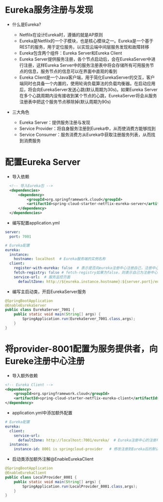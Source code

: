 # Eureka服务注册与发现
- 什么是Eureka?
  - Netfilx在设计Eureka时，遵循的就是AP原则
  - Eureka是Netfilx的一个子模块，也是核心模块之一。Eureka是一个基于REST的服务，用于定位服务，以实现云端中间层服务发现和故障转移
  - Eureka包含两个组件：Eureka Server和Eureka Client
  - Eureka Server提供服务注册，各个节点启动后，会在EurekaServer中进行注册，这样Eureka Server中的服务注册表中将会存储所有可用服务节点的信息，服务节点的信息可以在界面中直观的看到
  - Eureka Client是一个Java客户端，用于简化EurekaServer的交互，客户端同时也具备一个内置的，使用轮询负载算法的负载均衡器。在启动应用后，将会向EurekaServer发送心跳(默认周期为30s)。如果Eureka Server在多个心跳周期内没有接收到某个节点的心跳，EurekaServer将会从服务注册表中把这个服务节点移除掉(默认周期为90s)

- 三大角色
  - Eureka Server：提供服务注册与发现
  - Service Provider：将自身服务注册到Eureka中，从而使消费方能够找到
  - Service Consumer：服务消费方从Eureka中获取注册服务列表，从而找到消费服务


# 配置Eureka Server
- 导入依赖
```xml
  <!-- 导入Eureka包 -->
  <dependencies>
      <dependency>
          <groupId>org.springframework.cloud</groupId>
          <artifactId>spring-cloud-starter-netflix-eureka-server</artifactId>
      </dependency>
  </dependencies>
```
- 编写配置application.yml
```yml
server:
  port: 7001

# Eureka配置
eureka:
  instance:
    hostname: localhost  # Eureka服务端的实例名称
  client:
    register-with-eureka: false  # 表示是否向eureka注册中心注册自己，注册中心不需要注册自己
    fetch-registry: false # fetch-registry如果为false，则表示自己为注册中心
    service-url:  # 服务监控页面
      defaultZone: http://${eureka.instance.hostname}:${server.port}/eureka/
```
- 编写主启动类，开启EurekaServer服务
```java
@SpringBootApplication
@EnableEurekaServer
public class EurekaServer_7001 {
    public static void main(String[] args) {
        SpringApplication.run(EurekaServer_7001.class,args);
    }
}
```
# 将provider-8001配置为服务提供者，向Eureke注册中心注册
- 导入额外依赖
```xml
<!-- Eureka Client -->
<dependency>
    <groupId>org.springframework.cloud</groupId>
    <artifactId>spring-cloud-starter-netflix-eureka-client</artifactId>
</dependency>
```
- application.yml中添加额外配置
```yml
# Eureka配置
eureka:
  client:
    service-url:
      defaultZone: http://localhost:7001/eureka/  # Eureka注册中心的注册地址
  instance:
    instance-id: 8001 is springcloud-provider   # 修改注册到Eureka后的默认描述
```
- 启动类添加额外注解@EnableEurekaClient
```java
@SpringBootApplication
@EnableEurekaClient
public class LocalProvider_8001 {
    public static void main(String[] args) {
        SpringApplication.run(LocalProvider_8001.class,args);
    }
}
```

